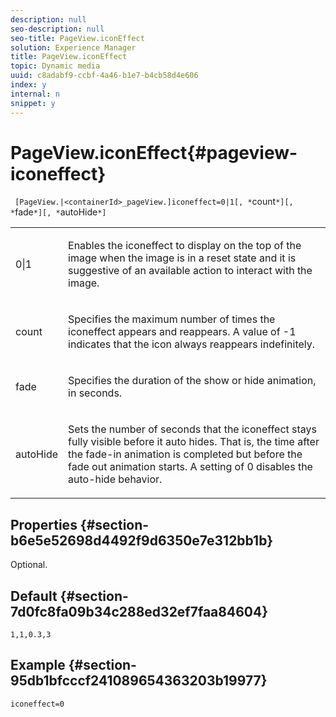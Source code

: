 ```yaml
---
description: null
seo-description: null
seo-title: PageView.iconEffect
solution: Experience Manager
title: PageView.iconEffect
topic: Dynamic media
uuid: c8adabf9-ccbf-4a46-b1e7-b4cb58d4e606
index: y
internal: n
snippet: y
---
```


# PageView.iconEffect{#pageview-iconeffect}

 ` [PageView.|<containerId>_pageView.]iconeffect=0|1[, *`count`*][, *`fade`*][, *`autoHide`*]`

<table id="table_DD66FFC263A34220876DD204BFE62D49"> 
 <tbody> 
  <tr> 
   <td colname="col1"> <p> <span class="codeph"> 0|1</span> </p> </td> 
   <td colname="col2"> <p> Enables the <span class="codeph"> iconeffect</span> to display on the top of the image when the image is in a reset state and it is suggestive of an available action to interact with the image. </p> </td> 
  </tr> 
  <tr> 
   <td colname="col1"> <p> <span class="codeph"><span class="varname"> count</span></span> </p> </td> 
   <td colname="col2"> <p> Specifies the maximum number of times the <span class="codeph"> iconeffect</span> appears and reappears. A value of <span class="codeph"> -1</span> indicates that the icon always reappears indefinitely. </p> </td> 
  </tr> 
  <tr> 
   <td colname="col1"> <p><span class="codeph"><span class="varname"> fade</span></span> </p> </td> 
   <td colname="col2"> <p>Specifies the duration of the show or hide animation, in seconds. </p> </td> 
  </tr> 
  <tr> 
   <td colname="col1"> <p><span class="codeph"><span class="varname"> autoHide</span></span> </p> </td> 
   <td colname="col2"> <p>Sets the number of seconds that the <span class="codeph"> iconeffect</span> stays fully visible before it auto hides. That is, the time after the fade-in animation is completed but before the fade out animation starts. A setting of <span class="codeph"> 0</span> disables the auto-hide behavior. </p> </td> 
  </tr> 
 </tbody> 
</table>

## Properties {#section-b6e5e52698d4492f9d6350e7e312bb1b}

Optional.

## Default {#section-7d0fc8fa09b34c288ed32ef7faa84604}

`1,1,0.3,3`

## Example {#section-95db1bfcccf241089654363203b19977}

`iconeffect=0` 
